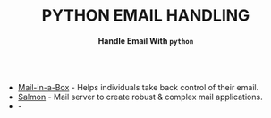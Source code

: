 <h1 align="center">PYTHON EMAIL HANDLING</h1>

<h4 align="center">Handle Email With <code>python</code></h4>


<br />
<br />


  - [Mail-in-a-Box](https://github.com/mail-in-a-box/mailinabox#mail-in-a-box) - Helps individuals take back control of their email.
  - [Salmon](https://github.com/mail-in-a-box/mailinabox#mail-in-a-box) - Mail server to create robust & complex mail applications.
  - []() - 


<br />
<br />


